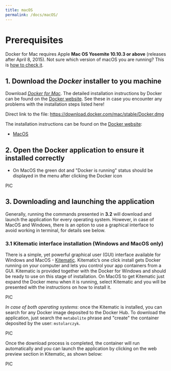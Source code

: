 ```yaml
---
title: macOS
permalink: /docs/macOS/
---
```


# Prerequisites

Docker for Mac requires Apple **Mac OS Yosemite 10.10.3 or above** (releases after April 8, 2015). Not sure which version of macOS you are running? This is [how to check it](docs_pics/checkMacVersion.png).

## 1. Download the *Docker* installer to you machine 

Download [*Docker for Mac*](https://docs.docker.com/docker-for-mac/install/). 
The detailed installation instructions by Docker can be found on the [Docker website](https://docs.docker.com/docker-for-mac/install/#install-and-run-docker-for-mac). See these in case you encounter any problems with the installation steps listed here!

Direct link to the file: https://download.docker.com/mac/stable/Docker.dmg

The installation instructions can be found on the [Docker website](https://docs.docker.com/install/):

* [MacOS](https://docs.docker.com/docker-for-mac/install/)

## 2. Open the Docker application to ensure it installed correctly

- On MacOS the green dot and "Docker is running" status should be displayed in the menu after clicking the Docker icon

PIC

## 3. Downloading and launching the application

Generally, running the commands presented in **3.2** will download and launch the application for every operating system. However, in case of MacOS and Windows, there is an option to use a graphical interface to avoid working in terminal, for details see below.

### 3.1 Kitematic interface installation (Windows and MacOS only)

There is a simple, yet powerful graphical user (GUI) interface available for Windows and MacOS - [Kitematic](https://kitematic.com/). Kitematic’s one click install gets Docker running on your computer and lets you control your app containers from a GUI.
Kitematic is provided together with the Docker for Windows and should be ready to use on this stage of installation. 
On MacOS to get Kitematic just expand the Docker menu when it is running, select Kitematic and you will be presented with the instructions on how to install it.

PIC

_In case of both operating systems_: once the Kitematic is installed, you can search for any Docker image deposited to the Docker Hub. To download the application, just search the `metabolite` phrase and "create" the container deposited by the user: `mstolarczyk`. 

PIC

Once the download process is completed, the container will run automatically and you can launch the application by clicking on the web preview section in Kitematic, as shown below:

PIC


